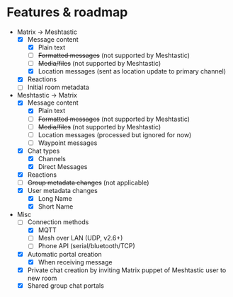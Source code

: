 # Features & roadmap
* Matrix → Meshtastic
  * [x] Message content
    * [x] Plain text
    * [ ] ~~Formatted messages~~ (not supported by Meshtastic)
    * [ ] ~~Media/files~~ (not supported by Meshtastic)
    * [x] Location messages (sent as location update to primary channel)
  * [x] Reactions
  * [ ] Initial room metadata
* Meshtastic → Matrix
  * [x] Message content
    * [x] Plain text
    * [ ] ~~Formatted messages~~ (not supported by Meshtastic)
    * [ ] ~~Media/files~~ (not supported by Meshtastic)
    * [ ] Location messages (processed but ignored for now)
    * [ ] Waypoint messages
  * [x] Chat types
    * [x] Channels
    * [x] Direct Messages
  * [x] Reactions
  * [ ] ~~Group metadata changes~~ (not applicable)
  * [x] User metadata changes
    * [x] Long Name
    * [x] Short Name
* Misc
  * [ ] Connection methods
    * [x] MQTT
    * [ ] Mesh over LAN (UDP, v2.6+)
    * [ ] Phone API (serial/bluetooth/TCP)
  * [x] Automatic portal creation
    * [x] When receiving message
  * [x] Private chat creation by inviting Matrix puppet of Meshtastic user to new room
  * [x] Shared group chat portals

